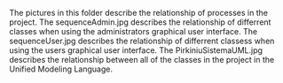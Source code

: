 The pictures in this folder describe the relationship of processes in the project.
The sequenceAdmin.jpg describes the relationship of differrent classes when using the administrators graphical user interface.
The sequenceUser.jpg describes the relationship of differrent classess when using the users graphical user interface.
The PirkiniuSistemaUML.jpg describes the relationship between all of the classes in the project in the Unified Modeling Language.

